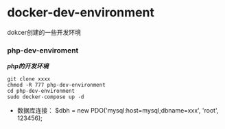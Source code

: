 # docker-dev-environment
dokcer创建的一些开发环境

### php-dev-enviroment 
***php的开发环境***
   
    git clone xxxx
    chmod -R 777 php-dev-environment
    cd php-dev-environment
    sudo docker-compose up -d
    
    
-    数据库连接：
    $dbh = new PDO('mysql:host=mysql;dbname=xxx', 'root', 123456);
